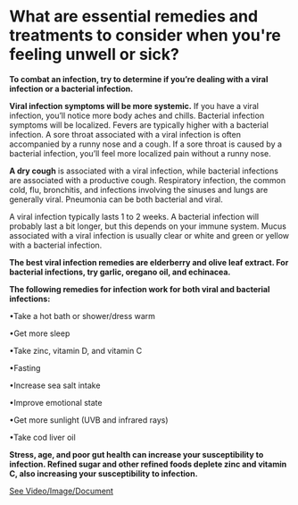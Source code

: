# What are essential remedies and treatments to consider when you're feeling unwell or sick?

**To combat an infection, try to determine if you’re dealing with a viral infection or a bacterial infection.**

**Viral infection symptoms will be more systemic.** If you have a viral infection, you’ll notice more body aches and chills. Bacterial infection symptoms will be localized. Fevers are typically higher with a bacterial infection. A sore throat associated with a viral infection is often accompanied by a runny nose and a cough. If a sore throat is caused by a bacterial infection, you’ll feel more localized pain without a runny nose.

**A dry cough** is associated with a viral infection, while bacterial infections are associated with a productive cough. Respiratory infection, the common cold, flu, bronchitis, and infections involving the sinuses and lungs are generally viral. Pneumonia can be both bacterial and viral.

A viral infection typically lasts 1 to 2 weeks. A bacterial infection will probably last a bit longer, but this depends on your immune system. Mucus associated with a viral infection is usually clear or white and green or yellow with a bacterial infection.

**The best viral infection remedies are elderberry and olive leaf extract. For bacterial infections, try garlic, oregano oil, and echinacea.**

**The following remedies for infection work for both viral and bacterial infections:**

•Take a hot bath or shower/dress warm

•Get more sleep

•Take zinc, vitamin D, and vitamin C

•Fasting

•Increase sea salt intake

•Improve emotional state

•Get more sunlight (UVB and infrared rays)

•Take cod liver oil

**Stress, age, and poor gut health can increase your susceptibility to infection. Refined sugar and other refined foods deplete zinc and vitamin C, also increasing your susceptibility to infection.**

 [See Video/Image/Document](https://hls-player.drberg.com/asset?path=migrated-assets/youtube-videos-the-best-remedies-to-use-when)